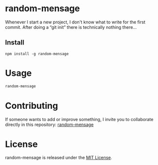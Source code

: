 # random-mensage

Whenever I start a new project, I don't know what to write for the first commit. After doing a “git init” there is technically nothing there...

## Install

```npm
npm install -g random-mensage
```

# Usage

```bash
random-mensage
```

# Contributing
If someone wants to add or improve something, I invite you to collaborate directly in this repository: [random-mensage](https://github.com/platzi/npm-random-mensage)

# License
random-mensage is released under the [MIT License](https://opensource.org/licenses/MIT).